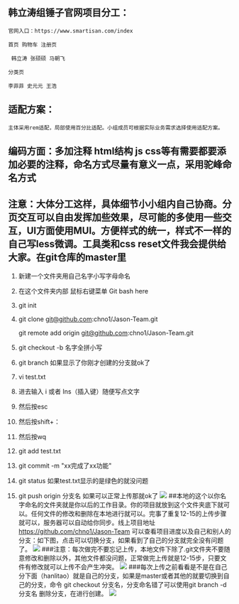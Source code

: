 ## 韩立涛组锤子官网项目分工：

	官网入口：https://www.smartisan.com/index

	首页 购物车 注册页 

	 韩立涛 张硕硕 马朝飞

	分类页 

 	李菲菲 史元元 王浩

## 适配方案：
	主体采用rem适配，局部使用百分比适配。小组成员可根据实际业务需求选择使用适配方案。

## 编码方面：多加注释 html结构 js css等有需要都要添加必要的注释，命名方式尽量有意义一点，采用驼峰命名方式

## 注意：大体分工这样，具体细节小小组内自己协商。分页交互可以自由发挥加些效果，尽可能的多使用一些交互，UI方面使用MUI。方便样式的统一，样式不一样的自己写less微调。工具类和css reset文件我会提供给大家。在git仓库的master里


1. 新建一个文件夹用自己名字小写字母命名
2. 在这个文件夹内部 鼠标右键菜单 Git bash here
3. git init
4. git clone git@github.com:chno1/Jason-Team.git

   git remote add origin git@github.com:chno1/Jason-Team.git
5. git checkout -b 名字全拼小写
6. git branch 如果显示了你刚才创建的分支就ok了
7. vi test.txt 
8. 进去输入 i 或者 Ins（插入键）随便写点文字
9. 然后按esc 
10. 然后按shift+： 
11. 然后按wq
12. git add test.txt
13. git commit -m "xx完成了xx功能"
14. git status 如果test.txt显示的是绿色的就没问题
15. git push origin 分支名  如果可以正常上传那就ok了
![](https://i.imgur.com/aXiU151.png)
##本地的这个以你名字命名的文件夹就是你以后的工作目录。你的项目就放到这个文件夹底下就可以。任何文件的修改和删除在本地进行就可以。完事了重复12-15的上传步骤就可以，服务器可以自动给你同步。线上项目地址 https://github.com/chno1/Jason-Team
可以查看项目进度以及自己和别人的分支：如下图，点击可以切换分支，如果看到了自己的分支就完全没有问题了。
![](https://i.imgur.com/skt9mIk.png)
###注意：每次做完不要忘记上传，本地文件下除了.git文件夹不要随意修改和删除以外，其他文件都没问题，正常做完上传就是12-15步，只要文件有修改就可以上传不会产生冲突。
![](https://i.imgur.com/pTeJkwP.png)
###每次上传之前看看是不是在自己分下面（hanlitao）就是自己的分支，如果是master或者其他的就要切换到自己的分支，命令 git checkout 分支名，分支命名错了可以使用git branch -d 分支名 删除分支，在进行创建。
![](https://i.imgur.com/D9RRJRP.png)